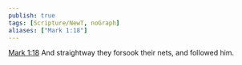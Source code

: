 ```yaml
---
publish: true
tags: [Scripture/NewT, noGraph]
aliases: ["Mark 1:18"]
---
```

[Mark 1:18](https://churchofjesuschrist.org/study/scriptures/nt/mark/1?lang=eng&id=p18#p18) And straightway they forsook their nets, and followed him.
